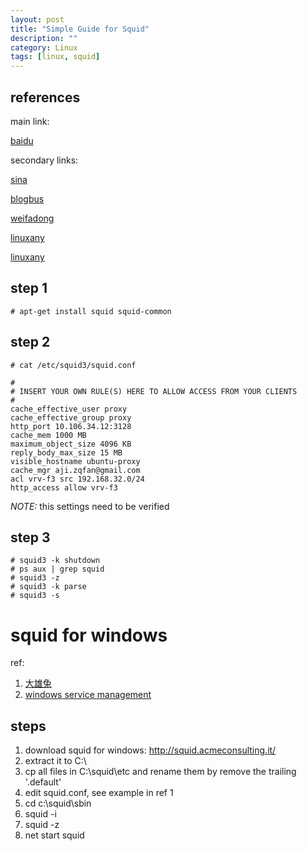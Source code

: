 ```yaml
---
layout: post
title: "Simple Guide for Squid"
description: ""
category: Linux
tags: [linux, squid]
---
```

## references
main link:

[baidu](http://hi.baidu.com/wayoca/item/d5075ffc4d0cd6b131c19988)

secondary links:

[sina](http://blog.sina.com.cn/s/blog_5a48dd2d01015tdj.html)

[blogbus](http://linux.blogbus.com/logs/35912092.html)

[weifadong](http://hi.baidu.com/weifadong/item/aefac13f595ac5637c034bbb)

[linuxany](http://www.linuxany.com/archives/1292.html)

[linuxany](http://www.linuxidc.com/Linux/2012-05/59506.htm)

## step 1 
    
    # apt-get install squid squid-common
## step 2

    # cat /etc/squid3/squid.conf

    #
    # INSERT YOUR OWN RULE(S) HERE TO ALLOW ACCESS FROM YOUR CLIENTS
    #
    cache_effective_user proxy
    cache_effective_group proxy
    http_port 10.106.34.12:3128
    cache_mem 1000 MB
    maximum_object_size 4096 KB
    reply_body_max_size 15 MB
    visible_hostname ubuntu-proxy
    cache_mgr aji.zqfan@gmail.com
    acl vrv-f3 src 192.168.32.0/24
    http_access allow vrv-f3

*NOTE:* this settings need to be verified
## step 3

    # squid3 -k shutdown
    # ps aux | grep squid
    # squid3 -z
    # squid3 -k parse
    # squid3 -s
    
# squid for windows
ref:

1. [大雄兔](http://hi.baidu.com/billdkj/item/eefaf03d6ae8ab617c034b2d)
2. [windows service management](http://www.metsky.com/archives/571.html)

## steps

1. download squid for windows: http://squid.acmeconsulting.it/
2. extract it to C:\
3. cp all files in C:\squid\etc and rename them by remove the trailing '.default'
4. edit squid.conf, see example in ref 1
5. cd c:\squid\sbin
6. squid -i
7. squid -z
8. net start squid

